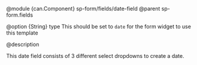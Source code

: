 
@module {can.Component} sp-form/fields/date-field <date-field />
@parent sp-form.fields

@option {String} type This should be set to `date` for the form widget to use this template

@description

This date field consists of 3 different select dropdowns to create a date. 
